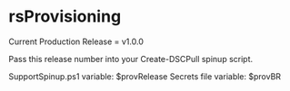 rsProvisioning
==============

Current Production Release = v1.0.0

Pass this release number into your Create-DSCPull spinup script.

SupportSpinup.ps1 variable: $provRelease
Secrets file variable: $provBR
